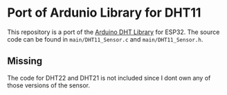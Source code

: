 # Port of Ardunio Library for DHT11

This repository is a port of the [Arduino DHT Library](https://github.com/adafruit/DHT-sensor-library) for ESP32. The source code can be found in 
`main/DHT11_Sensor.c` and `main/DHT11_Sensor.h`.

## Missing

The code for DHT22 and DHT21 is not included since I dont own any of those versions of the sensor.

